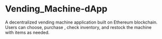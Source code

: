 # Vending_Machine-dApp
A decentralized vending machine application built on Ethereum blockchain. Users can choose, purchase , check inventory, and restock the machine with items as needed.
